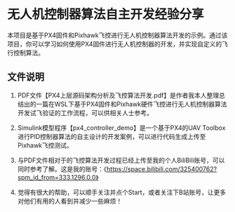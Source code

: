 # 无人机控制器算法自主开发经验分享

本项目是基于PX4固件和Pixhawk飞控进行无人机控制器算法开发的示例。通过该项目，你可以学习如何使用PX4固件进行无人机控制器的开发，并实现自定义的飞行控制算法。

## 文件说明
1. PDF文件【PX4上层源码架构分析及飞控算法开发.pdf】是作者我本人整理总结出的一篇在WSL下基于PX4固件和Pixhawk硬件飞控进行无人机控制器算法开发试飞验证的工作流程，可以供相关人士参考。
   
2. Simulink模型程序【px4_controller_demo】是一个基于PX4的UAV Toolbox进行PID控制器算法的自主设计的开发案例，可以进行代码生成上传至Pixhawk飞控测试。 
   
3. 与PDF文件相对于的飞控算法开发过程已经上传至我的个人BiliBili账号，可以同时参考了解。这是我的账号：《https://space.bilibili.com/325400762?spm_id_from=333.1296.0.0》

4. 觉得有很大的帮助，可以顺手关注并点个Start，或者关注下B站账号，让更多对他们有用的人看到并减少一些麻烦！
